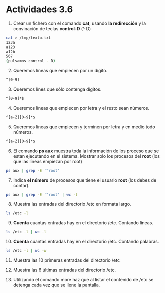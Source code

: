 # Actividades 3.6
1. Crear un fichero con el comando **cat**, usando **la redirección** y la convinación de teclas **control-D** (^ D)
```bash
cat > /tmp/texto.txt
123a
a123
a12b
567
(pulsamos control - D)
```
2. Queremos líneas que empiecen por un dígito.
```bash
^[0-9]
```
3. Queremos línes que sólo contenga dígitos.
```bash
^[0-9]*$ 
```
4. Queremos líneas que empiecen por letra y el resto sean números.
```bash
^[a-Z][0-9]*$
```
5. Queremos líneas que empiecen y terminen por letra y en medio todo números.
```bash
^[a-Z][0-9]*$
```
6. El comando **ps aux** muestra toda la información de los proceso que se estan ejecutando en el sistema. Mostrar solo los procesos del **root** (los que las líneas empiezan por root)
```bash
ps aux | grep -E '^root'
```
7. Indica **el número** de procesos que tiene el usuario **root** (los debes de contar).
```bash
ps aux | grep -E '^root' | wc -l
```
8. Muestra las entradas del directorio /etc en formata largo.
```bash
ls /etc -l
```
9. **Cuenta** cuantas entradas hay en el directorio /etc. Contando líneas.
```bash
ls /etc -l | wc -l
```
10. **Cuenta** cuantas entradas hay en el directorio /etc. Contando palabras.
```bash
ls /etc -l | wc -w
```
11. Muestra las 10 primeras entradas del directorio /etc

12. Muestra las 6 últimas entradas del directorio /etc.

13. Utilizando el comando more haz que al listar el contenido de /etc se detenga cada vez que se llene la pantalla.
